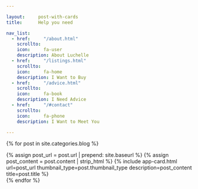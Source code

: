 ```yaml
---

layout:     post-with-cards
title:      Help you need

nav_list: 
  - href:     "/about.html"
    scrollto: 
    icon:     fa-user
    description: About Luchelle
  - href:     "/listings.html"
    scrollto: 
    icon:     fa-home
    description: I Want to Buy
  - href:     "/advice.html"
    scrollto: 
    icon:     fa-book
    description: I Need Advice
  - href:     "/#contact"
    scrollto: 
    icon:     fa-phone
    description: I Want to Meet You

---
```


{% for post in site.categories.blog %}
<article class="col-xs-12 col-sm-12 col-md-6 single-card-box single-post">
  {% assign post_url = post.url | prepend: site.baseurl %}
  {% assign post_content = post.content | strip_html %}
  {% include app-card.html url=post_url thumbnail_type=post.thumbnail_type description=post_content title=post.title %}
</article> <!--./single post-->
{% endfor %}
